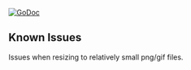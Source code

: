 [![GoDoc](https://godoc.org/github.com/bradberger/imgfmt?status.svg)](https://godoc.org/github.com/bradberger/imgfmt)

## Known Issues

Issues when resizing to relatively small png/gif files.
